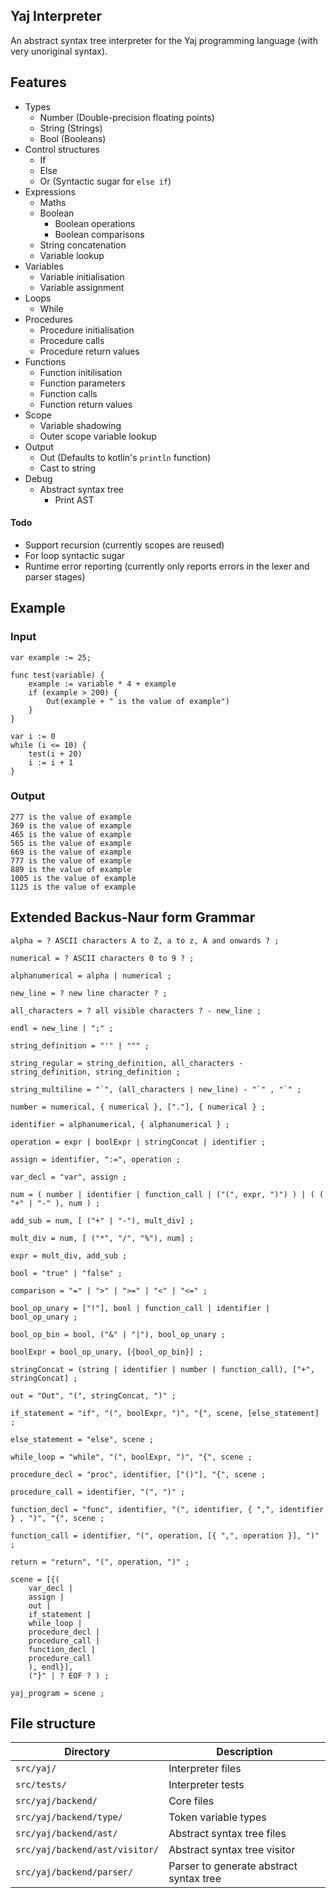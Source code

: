 ## Yaj Interpreter

An abstract syntax tree interpreter for the Yaj programming language (with very unoriginal syntax).
  
## Features
 
- Types
  - Number (Double-precision floating points)
  - String (Strings)
  - Bool (Booleans)
- Control structures
  - If
  - Else
  - Or (Syntactic sugar for `else if`)
- Expressions
  - Maths
  - Boolean
    - Boolean operations
    - Boolean comparisons
  - String concatenation
  - Variable lookup
- Variables
  - Variable initialisation
  - Variable assignment
- Loops
  - While
- Procedures
  - Procedure initialisation
  - Procedure calls
  - Procedure return values
- Functions
  - Function initilisation
  - Function parameters
  - Function calls
  - Function return values
- Scope
  - Variable shadowing
  - Outer scope variable lookup
- Output
  - Out (Defaults to kotlin's `println` function)
  - Cast to string
- Debug
  - Abstract syntax tree
    - Print AST

#### Todo
- Support recursion (currently scopes are reused)
- For loop syntactic sugar
- Runtime error reporting (currently only reports errors in the lexer and parser stages)

## Example

### Input
```
var example := 25;

func test(variable) {
    example := variable * 4 + example
    if (example > 200) {
        Out(example + " is the value of example")
    }
}

var i := 0
while (i <= 10) {
    test(i + 20)
    i := i + 1
}
```

### Output
```
277 is the value of example
369 is the value of example
465 is the value of example
565 is the value of example
669 is the value of example
777 is the value of example
889 is the value of example
1005 is the value of example
1125 is the value of example
```

## Extended Backus-Naur form Grammar
```
alpha = ? ASCII characters A to Z, a to z, À and onwards ? ;

numerical = ? ASCII characters 0 to 9 ? ;

alphanumerical = alpha | numerical ;

new_line = ? new line character ? ;

all_characters = ? all visible characters ? - new_line ;

endl = new_line | ";" ;

string_definition = "'" | """ ;

string_regular = string_definition, all_characters - string_definition, string_definition ;

string_multiline = "`", (all_characters | new_line) - "`" , "`" ;

number = numerical, { numerical }, ["."], { numerical } ;

identifier = alphanumerical, { alphanumerical } ;

operation = expr | boolExpr | stringConcat | identifier ;

assign = identifier, ":=", operation ;

var_decl = "var", assign ;

num = ( number | identifier | function_call | ("(", expr, ")") ) | ( ( "+" | "-" ), num ) ;

add_sub = num, [ ("+" | "-"), mult_div] ;
  
mult_div = num, [ ("*", "/", "%"), num] ;

expr = mult_div, add_sub ;

bool = "true" | "false" ;

comparison = "=" | ">" | ">=" | "<" | "<=" ;

bool_op_unary = ["!"], bool | function_call | identifier | bool_op_unary ;

bool_op_bin = bool, ("&" | "|"), bool_op_unary ;

boolExpr = bool_op_unary, [{bool_op_bin}] ;

stringConcat = (string | identifier | number | function_call), ["+", stringConcat] ;

out = "Out", "(", stringConcat, ")" ;

if_statement = "if", "(", boolExpr, ")", "{", scene, [else_statement] ;

else_statement = "else", scene ;

while_loop = "while", "(", boolExpr, ")", "{", scene ;

procedure_decl = "proc", identifier, ["()"], "{", scene ;

procedure_call = identifier, "(", ")" ;

function_decl = "func", identifier, "(", identifier, { ",", identifier } , ")", "{", scene ;

function_call = identifier, "(", operation, [{ ",", operation }], ")" ;

return = "return", "(", operation, ")" ;

scene = [{(
    var_decl | 
    assign | 
    out | 
    if_statement | 
    while_loop | 
    procedure_decl |
    procedure_call |
    function_decl |
    procedure_call
    ), endl}], 
    ("}" | ? EOF ? ) ;

yaj_program = scene ;
```

## File structure

| Directory                      | Description                             |
| ------------------------------ | --------------------------------------- |
| `src/yaj/`                     | Interpreter files                       |
| `src/tests/`                   | Interpreter tests                       |
| `src/yaj/backend/`             | Core files                              |
| `src/yaj/backend/type/`        | Token variable types                    |
| `src/yaj/backend/ast/`         | Abstract syntax tree files              |
| `src/yaj/backend/ast/visitor/` | Abstract syntax tree visitor            |
| `src/yaj/backend/parser/`      | Parser to generate abstract syntax tree |
